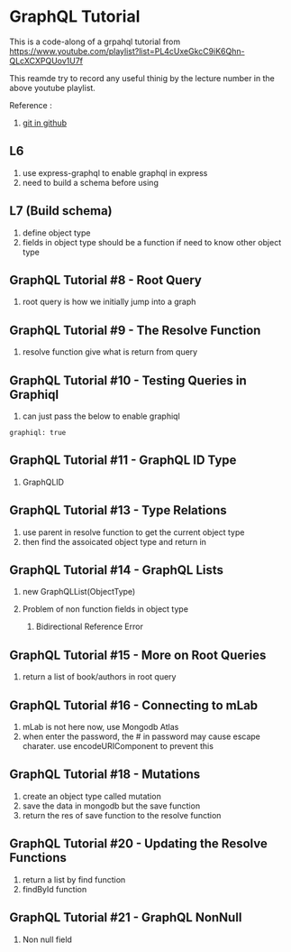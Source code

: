 # GraphQL Tutorial

This is a code-along of a grpahql tutorial from https://www.youtube.com/playlist?list=PL4cUxeGkcC9iK6Qhn-QLcXCXPQUov1U7f

This reamde try to record any useful thinig by the lecture number in the above youtube playlist.

Reference :

1. [git in github](https://github.com/YuenSC/graphql-playlist)

## L6

1. use express-graphql to enable graphql in express
2. need to build a schema before using

## L7 (Build schema)

1. define object type
2. fields in object type should be a function if need to know other object type

## GraphQL Tutorial #8 - Root Query

1. root query is how we initially jump into a graph

## GraphQL Tutorial #9 - The Resolve Function

1. resolve function give what is return from query

## GraphQL Tutorial #10 - Testing Queries in Graphiql

1. can just pass the below to enable graphiql

```
graphiql: true
```

## GraphQL Tutorial #11 - GraphQL ID Type

1. GraphQLID

## GraphQL Tutorial #13 - Type Relations

1. use parent in resolve function to get the current object type
2. then find the assoicated object type and return in

## GraphQL Tutorial #14 - GraphQL Lists

1. new GraphQLList(ObjectType)
2. Problem of non function fields in object type

   1. Bidirectional Reference Error

## GraphQL Tutorial #15 - More on Root Queries

1. return a list of book/authors in root query

## GraphQL Tutorial #16 - Connecting to mLab

1. mLab is not here now, use Mongodb Atlas
2. when enter the password, the # in password may cause escape charater. use encodeURIComponent to prevent this

## GraphQL Tutorial #18 - Mutations

1. create an object type called mutation
2. save the data in mongodb but the save function
3. return the res of save function to the resolve function

## GraphQL Tutorial #20 - Updating the Resolve Functions

1. return a list by find function
2. findById function

## GraphQL Tutorial #21 - GraphQL NonNull

1. Non null field

